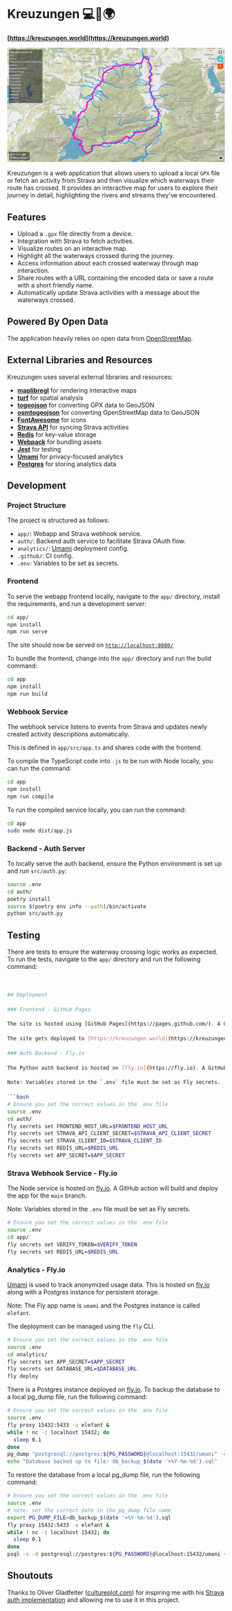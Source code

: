 # Kreuzungen 💻🚴🌍

**[https://kreuzungen.world](https://kreuzungen.world)**

![Screenshot](app/src/assets/screenshot.png)

Kreuzungen is a web application that allows users to upload a local `GPX` file or fetch an activity from Strava and then visualize which waterways their route has crossed. It provides an interactive map for users to explore their journey in detail, highlighting the rivers and streams they've encountered.

## Features

- Upload a `.gpx` file directly from a device.
- Integration with Strava to fetch activities.
- Visualize routes on an interactive map.
- Highlight all the waterways crossed during the journey.
- Access information about each crossed waterway through map interaction.
- Share routes with a URL containing the encoded data or save a route with a short friendly name.
- Automatically update Strava activities with a message about the waterways crossed.

## Powered By Open Data

The application heavily relies on open data from [OpenStreetMap](https://www.openstreetmap.org/about).

## External Libraries and Resources

Kreuzungen uses several external libraries and resources:

- **[maplibregl](https://maplibre.org/)** for rendering interactive maps
- **[turf](https://turfjs.org/)** for spatial analysis
- **[togeojson](https://github.com/mapbox/togeojson)** for converting GPX data to GeoJSON
- **[osmtogeojson](https://github.com/tyrasd/osmtogeojson)** for converting OpenStreetMap data to GeoJSON
- **[FontAwesome](https://fontawesome.com/)** for icons
- **[Strava API](https://developers.strava.com/)** for syncing Strava activities
- **[Redis](https://redis.io/)** for key-value storage
- **[Webpack](https://webpack.js.org/)** for bundling assets
- **[Jest](https://jestjs.io/)** for testing
- **[Umami](https://umami.is/)** for privacy-focused analytics
- **[Postgres](https://www.postgresql.org/)** for storing analytics data

## Development

### Project Structure

The project is structured as follows:

- `app/`: Webapp and Strava webhook service.
- `auth/`: Backend auth service to facilitate Strava OAuth flow.
- `analytics/`: [Umami](https://umami.is/) deployment config.
- `.github/`: CI config.
- `.env`: Variables to be set as secrets.

### Frontend

To serve the webapp frontend locally, navigate to the `app/` directory, install the requirements, and run a development server:

```bash
cd app/
npm install
npm run serve
```

The site should now be served on [`http://localhost:8080/`](http://localhost:8080/)

To bundle the frontend, change into the `app/` directory and run the build command:

```bash
cd app
npm install
npm run build
```

### Webhook Service

The webhook service listens to events from Strava and updates newly created activity descriptions automatically.

This is defined in `app/src/app.ts` and shares code with the frontend.

To compile the TypeScript code into `.js` to be run with Node locally, you can run the command:

```bash
cd app
npm install
npm run compile
```

To run the compiled service locally, you can run the command:

```bash
cd app
sudo node dist/app.js
```

### Backend - Auth Server

To locally serve the auth backend, ensure the Python environment is set up and run `src/auth.py`:

```bash
source .env
cd auth/
poetry install
source $(poetry env info --path)/bin/activate
python src/auth.py
```

## Testing

There are tests to ensure the waterway crossing logic works as expected. To run the tests, navigate to the `app/` directory and run the following command:

```bash


## Deployment

### Frontend - GitHub Pages

The site is hosted using [GitHub Pages](https://pages.github.com/). A GitHub action bundles the site and deploys all content in the `app/dist` subdir for the `main` branch.

The site gets deployed to [https://kreuzungen.world](https://kreuzungen.world).

### Auth Backend - Fly.io

The Python auth backend is hosted on [fly.io](https://fly.io). A GitHub action deploys the backend for the `main` branch.

Note: Variables stored in the `.env` file must be set as Fly secrets.

```bash
# Ensure you set the correct values in the .env file
source .env
cd auth/
fly secrets set FRONTEND_HOST_URL=$FRONTEND_HOST_URL
fly secrets set STRAVA_API_CLIENT_SECRET=$STRAVA_API_CLIENT_SECRET
fly secrets set STRAVA_CLIENT_ID=$STRAVA_CLIENT_ID
fly secrets set REDIS_URL=$REDIS_URL
fly secrets set APP_SECRET=$APP_SECRET
```

### Strava Webhook Service - Fly.io

The Node service is hosted on [fly.io](https://fly.io). A GitHub action will build and deploy the app for the `main` branch.

Note: Variables stored in the `.env` file must be set as Fly secrets.

```bash
# Ensure you set the correct values in the .env file
source .env
cd app/
fly secrets set VERIFY_TOKEN=$VERIFY_TOKEN
fly secrets set REDIS_URL=$REDIS_URL
```

### Analytics - Fly.io

[Umami](https://umami.is/) is used to track anonymized usage data. This is hosted on [fly.io](https://fly.io) along with a Postgres instance for persistent storage.

Note: The Fly app name is `umami` and the Postgres instance is called `elefant`.

The deployment can be managed using the `fly` CLI.

```bash
# Ensure you set the correct values in the .env file
source .env
cd analytics/
fly secrets set APP_SECRET=$APP_SECRET
fly secrets set DATABASE_URL=$DATABASE_URL
fly deploy
```

There is a Postgres instance deployed on [fly.io](https://fly.io). To backup the database to a local pg_dump file, run the following command:

```bash
# Ensure you set the correct values in the .env file
source .env
fly proxy 15432:5433 -a elefant &
while ! nc -z localhost 15432; do
  sleep 0.1
done
pg_dump "postgresql://postgres:${PG_PASSWORD}@localhost:15432/umani" -c -f db_backup_$(date '+%Y-%m-%d').sql &&
echo "Database backed up to file: db_backup_$(date '+%Y-%m-%d').sql"
```

To restore the database from a local pg_dump file, run the following command:

```bash
# Ensure you set the correct values in the .env file
source .env
# note: set the correct date in the pg_dump file name
export PG_DUMP_FILE=db_backup_$(date '+%Y-%m-%d').sql
fly proxy 15432:5433 -a elefant &
while ! nc -z localhost 15432; do
  sleep 0.1
done
psql -v -d postgresql://postgres:${PG_PASSWORD}@localhost:15432/umani < ${PG_DUMP_FILE}
```

## Shoutouts

Thanks to Oliver Gladfelter ([cultureplot.com](https://cultureplot.com)) for inspiring me with his [Strava auth implementation](https://github.com/OGladfelter/strava-dashboard/blob/main/js/strava_api.js) and allowing me to use it in this project.
